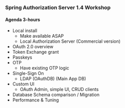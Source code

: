 ### Spring Authorization Server 1.4 Workshop

#### Agenda 3-hours

- Local install
  - Make available ASAP
  - Local Authorization Server (Commercial version)
- OAuth 2.0 overview
- Token Exchange grant
- Passkeys
- OTP
  - Have existing OTP logic
- Single-Sign On
  - LDAP (OAuthDB) (Main App DB)
- Custom UI
  - OAuth Admin, simple UI, CRUD clients
- Database Schema comparison / Migration
- Performance & Tuning